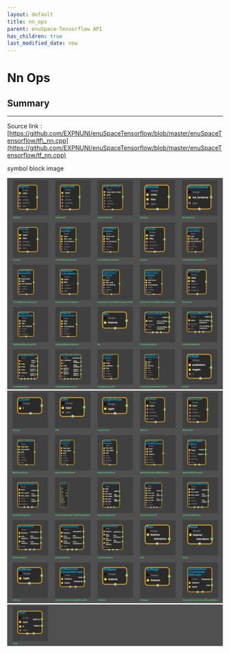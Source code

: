 ```yaml
--- 
layout: default 
title: nn_ops 
parent: enuSpace-Tensorflow API 
has_children: true 
last_modified_date: now 
--- 
```


# Nn Ops

## Summary

---

Source link : [https://github.com/EXPNUNI/enuSpaceTensorflow/blob/master/enuSpaceTensorflow/tf\_nn.cpp](https://github.com/EXPNUNI/enuSpaceTensorflow/blob/master/enuSpaceTensorflow/tf_nn.cpp)

symbol block image 

![](./assets/tf_nn_ops_symbols1.png)![](./assets/tf_nn_ops_symbols2.png)![](./assets/tf_nn_ops_symbols3.png)

